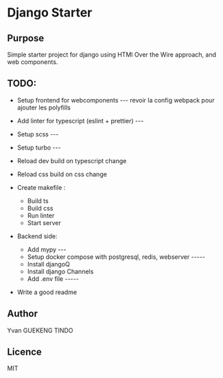 # Django Starter

## Purpose

Simple starter project for django using HTMl Over the Wire approach, and web components.


## TODO:

  * Setup frontend for webcomponents --- revoir la config webpack pour ajouter les polyfills
  * Add linter for typescript (eslint + prettier) ---
  * Setup scss ---
  * Setup turbo --- 
  * Reload dev build on typescript change
  * Reload css build on css change

  * Create makefile :
    * Build ts
    * Build css
    * Run linter
    * Start server

  * Backend side:

    * Add mypy ---
    * Setup docker compose with postgresql, redis, webserver -----
    * Install djangoQ
    * Install django Channels
    * Add .env file -----

  * Write a good readme


## Author

Yvan GUEKENG TINDO

## Licence
MIT